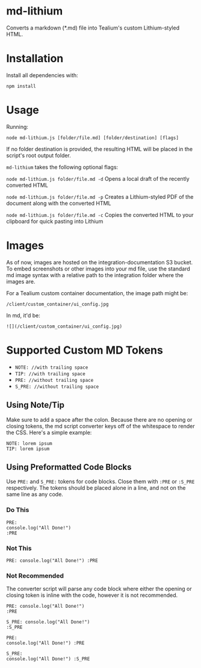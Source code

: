 
# md-lithium

Converts a markdown (*.md) file into Tealium's custom Lithium-styled HTML.

# Installation
Install all dependencies with:
```
npm install
```

# Usage
Running:
```
node md-lithium.js [folder/file.md] [folder/destination] [flags]
```
If no folder destination is provided, the resulting HTML will be placed in the script's root output folder.

`md-lithium` takes the following optional flags:

`node md-lithium.js folder/file.md -d` Opens a local draft of the recently converted HTML

`node md-lithium.js folder/file.md -p` Creates a Lithium-styled PDF of the document along with the converted HTML

`node md-lithium.js folder/file.md -c` Copies the converted HTML to your clipboard for quick pasting into Lithium

# Images
As of now, images are hosted on the integration-documentation S3 bucket.
To embed screenshots or other images into your md file, use the standard md image syntax with a relative path to the integration folder where the images are.

For a Tealium custom container documentation, the image path might be:

`/client/custom_container/ui_config.jpg`

In md, it'd be:

`![](/client/custom_container/ui_config.jpg)`

# Supported Custom MD Tokens
- `NOTE: //with trailing space`
- `TIP: //with trailing space `
- `PRE: //without trailing space`
- `S_PRE: //without trailing space`

## Using Note/Tip
Make sure to add a space after the colon. Because there are no opening or closing tokens, the md script converter keys off of the whitespace to render the CSS. Here's a simple example:

```
NOTE: lorem ipsum
TIP: lorem ipsum
```
## Using Preformatted Code Blocks
Use `PRE:` and `S_PRE:` tokens for code blocks. Close them with `:PRE` or `:S_PRE` respectively.  The tokens should be placed alone in a line, and not on the same line as any code.

### Do This
```
PRE:
console.log("All Done!")
:PRE
```

### Not This
```
PRE: console.log("All Done!") :PRE
```

### Not Recommended
The converter script will parse any code block where either the opening or closing token is inline with the code, however it is not recommended.
```
PRE: console.log("All Done!")
:PRE
```

```
S_PRE: console.log("All Done!")
:S_PRE
```

```
PRE:
console.log("All Done!") :PRE
```

```
S_PRE:
console.log("All Done!") :S_PRE
```
